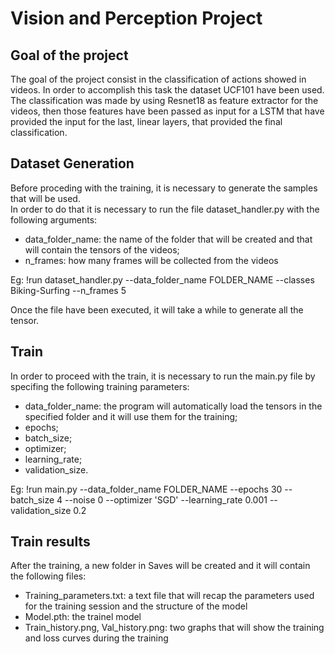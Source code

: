 # Vision and Perception Project
## Goal of the project
The goal of the project consist in the classification of actions showed in videos.
In order to accomplish this task the dataset UCF101 have been used.  
The classification was made by using Resnet18 as feature extractor for the videos, then those features have been passed as input for a LSTM that have provided the input for the last, linear layers, that provided the final classification.
## Dataset Generation
Before proceding with the training, it is necessary to generate the samples that will be used.  
In order to do that it is necessary to run the file dataset_handler.py with the following arguments:
* data_folder_name: the name of the folder that will be created and that will contain the tensors of the videos;
* n_frames: how many frames will be collected from the videos

Eg: !run dataset_handler.py --data_folder_name FOLDER_NAME --classes Biking-Surfing --n_frames 5

Once the file have been executed, it will take a while to generate all the tensor.
## Train
In order to proceed with the train, it is necessary to run the main.py file by specifing the following training parameters:  
* data_folder_name: the program will automatically load the tensors in the specified folder and it will use them for the training;
* epochs;
* batch_size;
* optimizer;
* learning_rate;
* validation_size.  
 
Eg: !run main.py --data_folder_name FOLDER_NAME --epochs 30 --batch_size 4 --noise 0 --optimizer 'SGD' --learning_rate 0.001 --validation_size 0.2

## Train results
After the training, a new folder in Saves will be created and it will contain the following files:
* Training_parameters.txt: a text file that will recap the parameters used for the training session and the structure of the model
* Model.pth: the trainel model
* Train_history.png, Val_history.png: two graphs that will show the training and loss curves during the training


